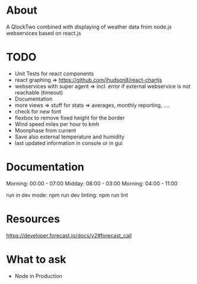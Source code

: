 # About
A QlockTwo combined with displaying of weather data from node.js webservices based on react.js

# TODO
- Unit Tests for react components
- react graphing => https://github.com/jhudson8/react-chartjs
- webservices with super agent => incl. error if external webservice is not reachable (timeout)
- Documentation
- more views => stuff for stats => averages, monthly reporting, ....
- check for new font
- flexbox to remove fixed height for the border
- Wind speed miles per hour to kmh
- Moonphase from current
- Save also external temperature and humidity
- last updated information in console or in gui


# Documentation
Morning: 00:00 - 07:00
Midday: 08:00 - 03:00
Morning: 04:00 - 11:00

run in dev mode: npm run dev
linting: npm run lint

# Resources
https://developer.forecast.io/docs/v2#forecast_call

# What to ask
- Node in Production
